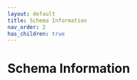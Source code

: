 ```yaml
---
layout: default
title: Schema Information
nav_order: 2
has_children: true
---
```


# Schema Information

